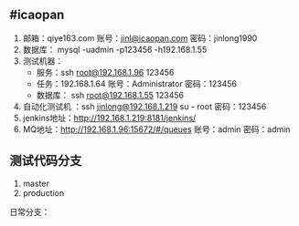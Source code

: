 #icaopan
-------------
1. 邮箱：qiye163.com 账号：jinl@icaopan.com  密码：jinlong1990
2. 数据库： mysql -uadmin -p123456 -h192.168.1.55
3. 测试机器：
	* 服务：ssh root@192.168.1.96	123456	
	* 任务：192.168.1.64	账号：Administrator  密码：123456
	* 数据库： ssh root@192.168.1.55	123456
4. 自动化测试机 ：ssh jinlong@192.168.1.219  su - root 密码：123456
5. jenkins地址：http://192.168.1.219:8181/jenkins/
6. MQ地址：http://192.168.1.96:15672/#/queues  账号：admin    密码：admin


## 测试代码分支
1. master
2. production

日常分支：
